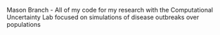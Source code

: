 Mason Branch - All of my code for my research with the Computational Uncertainty Lab focused on simulations of disease outbreaks over populations
